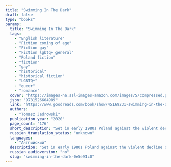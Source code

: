 ```yaml
---
title: "Swimming In The Dark"
draft: false
type: "books"
params:
  title: "Swimming In The Dark"
  tags:
    - "English literature"
    - "Fiction coming of age"
    - "Fiction gay"
    - "Fiction lgbtq+ general"
    - "Poland fiction"
    - "fiction"
    - "gay"
    - "historical"
    - "historical fiction"
    - "LGBTQ+"
    - "queer"
    - "romance"
  cover: "https://images-na.ssl-images-amazon.com/images/S/compressed.photo.goodreads.com/books/1582771710i/45169231.jpg"
  isbn: "9781526604989"
  link: "https://www.goodreads.com/book/show/45169231-swimming-in-the-dark"
  authors:
    - "Tomasz Jedrowski"
  publication_year: "2020"
  page_count: "176"
  short_description: "Set in early 1980s Poland against the violent decline of communism, a tender and passionate story of first love between two young men who eventually find themselves on opposite sides of the..."
  russian_translation_status: "unknown"
  languages:
    - "Английский"
  description: "Set in early 1980s Poland against the violent decline of communism, a tender and passionate story of first love between two young men who eventually find themselves on opposite sides of the political divide—a stunningly poetic and heartrending literary debut for fans of Andre Aciman, Garth Greenwell, and Alan Hollinghurst.When university student Ludwik meets Janusz at a summer agricultural camp, he is fascinated yet wary of this handsome, carefree stranger. But a chance meeting by the river soon becomes an intense, exhilarating, and all-consuming affair. After their camp duties are fulfilled, the pair spend a dreamlike few weeks camping in the countryside, bonding over an illicit copy of James Baldwin’sGiovanni’s Room. Inhabiting a beautiful natural world removed from society and its constraints, Ludwik and Janusz fall deeply in love. But in their repressive communist and Catholic society, the passion they share is utterly unthinkable.Once they return to Warsaw, the charismatic Janusz quickly rises in the political ranks of the party and is rewarded with a highly-coveted position in the ministry. Ludwik is drawn toward impulsive acts of protest, unable to ignore rising food prices and the stark economic disparity around them. Their secret love and personal and political differences slowly begin to tear them apart as both men struggle to survive in a regime on the brink of collapse.Shifting from the intoxication of first love to the quiet melancholy of growing up and growing apart,Swimming in the Darkis a potent blend of romance, post-war politics, intrigue, and history. Lyrical and sensual, immersive and intense, Tomasz Jedrowski has crafted an indelible and thought-provoking literary debut that explores freedom and love in all its incarnations."
  russian_audioversion: "no"
  slug: "swimming-in-the-dark-0e5e91c0"
---
```


